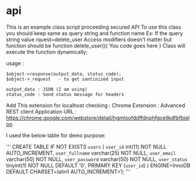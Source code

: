 api
===
This is an example class script proceeding secured API
To use this class you should keep same as query string and function name
Ex: If the query string value rquest=delete_user Access modifiers doesn't matter but function should be
     function delete_user(){
         You code goes here
     }
Class will execute the function dynamically;

usage :

    $object->response(output_data, status_code);
    $object->_request	- to get santinized input

    output_data : JSON (I am using)
    status_code : Send status message for headers

Add This extension for localhost checking :
    Chrome Extension : Advanced REST client Application
    URL : https://chrome.google.com/webstore/detail/hgmloofddffdnphfgcellkdfbfbjeloo

I used the below table for demo purpose:

'''
CREATE TABLE IF NOT EXISTS `users` (
  `user_id` int(11) NOT NULL AUTO_INCREMENT,
  `user_fullname` varchar(25) NOT NULL,
  `user_email` varchar(50) NOT NULL,
  `user_password` varchar(50) NOT NULL,
  `user_status` tinyint(1) NOT NULL DEFAULT '0',
  PRIMARY KEY (`user_id`)
) ENGINE=InnoDB DEFAULT CHARSET=latin1 AUTO_INCREMENT=1;
'''